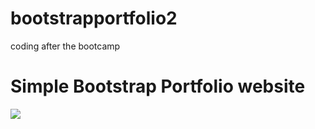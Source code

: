 # bootstrapportfolio2

coding after the bootcamp

# Simple Bootstrap Portfolio website
![](images/homepage.png)

